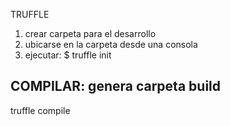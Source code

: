 TRUFFLE
1. crear carpeta para el desarrollo
2. ubicarse en la carpeta desde una consola
3. ejecutar:  $ truffle init


## COMPILAR: genera carpeta build
truffle compile